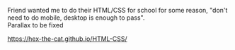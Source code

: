 Friend wanted me to do their HTML/CSS for school for some reason, "don't need to do mobile, desktop is enough to pass".  
Parallax to be fixed

https://hex-the-cat.github.io/HTML-CSS/
